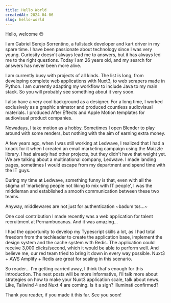 ```yaml
---
title: Hello World
createdAt: 2024-04-06
slug: hello-world
---
```


Hello, welcome 😊

I am Gabriel Serejo Sorrentino, a fullstack developer and kart driver in my spare time. I have been passionate about technology since I was very young. Curiosity doesn't always lead me to answers, but it has always led me to the right questions. Today I am 26 years old, and my search for answers has never been more alive.

I am currently busy with projects of all kinds. The list is long, from developing complete web applications with Nuxt3, to web scrapers made in Python. I am currently adapting my workflow to include Java to my main stack. So you will probably see something about it very soon.

I also have a very cool background as a designer. For a long time, I worked exclusively as a graphic animator and produced countless audiovisual materials. I produced After Effects and Apple Motion templates for audiovisual product companies.

Nowadays, I take motion as a hobby. Sometimes I open Blender to play around with some renders, but nothing with the aim of earning extra money.

A few years ago, when I was still working at Ledwave, I realized that I had a knack for it when I created an email marketing campaign using the Maizzle library. I had already had other projects, but they didn't have that weight yet. We are talking about a multinational company, Ledwave. I made landing pages, sometimes I would escape from my department and spend time with the IT guys.

During my time at Ledwave, something funny is that, even with all the stigma of 'marketing people not liking to mix with IT people', I was the middleman and established a smooth communication between these two teams.

Anyway, middlewares are not just for authentication ~badum tss...~

One cool contribution I made recently was a web application for talent recruitment at Pernambucanas. And it was amazing...

I had the opportunity to develop my Typescript skills a lot, as I had total freedom from the techleader to create the application base, implement the design system and the cache system with Redis. The application could receive 3,000 clicks/second, which it would be able to perform well. And believe me, our red team tried to bring it down in every way possible. Nuxt3 + AWS Amplify + Redis are great for scaling in this scenario.

So reader... I'm getting carried away, I think that's enough for this introduction. The next posts will be more informative, I'll talk more about strategies on how to make your Nuxt3 application scale, talk about news. Like, Tailwind 4 and Nuxt 4 are coming. Is it a sign? Illuminati confirmed?

Thank you reader, if you made it this far. See you soon!
